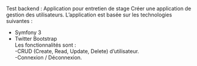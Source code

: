 Test  backend  :
Application  pour  entretien  de  stage  Créer  une  application  de  gestion  des  utilisateurs.  L’application  est  basée  sur  les  technologies  suivantes  :  
- Symfony  3    
- Twitter  Bootstrap  
 Les  fonctionnalités  sont  :  
 -CRUD  (Create,  Read,  Update,  Delete)  d’utilisateur.  
 -Connexion  /  Déconnexion.  
